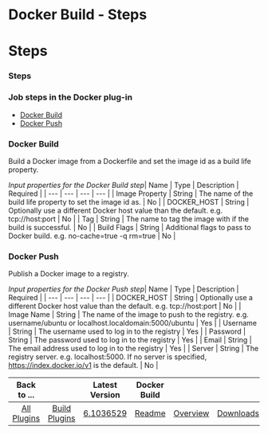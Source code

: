 
Docker Build - Steps
====================

# Steps



### Steps




 



### Job steps in the Docker plug-in


* [Docker Build](#docker_build)
* [Docker Push](#docker_build)





### Docker Build


Build a Docker image from a Dockerfile and set the image id as a build life property.




*Input
 properties for the Docker Build step*| Name | Type | Description | Required |
| --- | --- | --- | --- |
| Image 
Property | String | The name of the build life property to set the image id as. | No |
| DOCKER\_HOST | String | 
Optionally use a different Docker host value than the default. e.g. tcp://host:port | No |
| Tag | String | The name to 
tag the image with if the build is successful. | No |
| Build Flags | String | Additional flags to pass to Docker build.
 e.g. no-cache=true -q rm=true | No |


### Docker Push


Publish a Docker image to a registry.




*Input properties 
for the Docker Push step*| Name | Type | Description | Required |
| --- | --- | --- | --- |
| DOCKER\_HOST | String | 
Optionally use a different Docker host value than the default. e.g. tcp://host:port | No |
| Image Name | String | The 
name of the image to push to the registry. e.g. username/ubuntu or localhost.localdomain:5000/ubuntu | Yes |
| Username 
| String | The username used to log in to the registry | Yes |
| Password | String | The password used to log in to the 
registry | Yes |
| Email | String | The email address used to log in to the registry | Yes |
| Server | String | The 
registry server. e.g. localhost:5000. If no server is specified, https://index.docker.io/v1 is the default. | No |





|Back to ...||Latest Version|Docker Build |||
| :---: | :---: | :---: | :---: | :---: | :---: |
|[All Plugins](../../index.md)|[Build Plugins](../README.md)|[6.1036529](https://raw.githubusercontent.com/UrbanCode/IBM-UCB-PLUGINS/main/files/Docker/docker-plugin-6.1036529.zip)|[Readme](README.md)|[Overview](overview.md)|[Downloads](downloads.md)|
